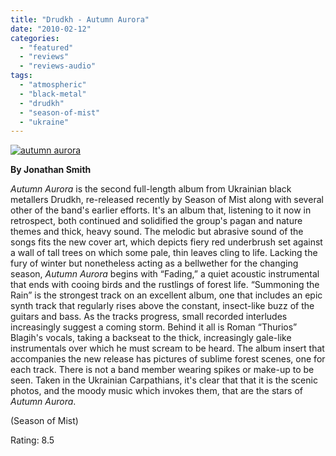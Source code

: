 ```yaml
---
title: "Drudkh - Autumn Aurora"
date: "2010-02-12"
categories: 
  - "featured"
  - "reviews"
  - "reviews-audio"
tags: 
  - "atmospheric"
  - "black-metal"
  - "drudkh"
  - "season-of-mist"
  - "ukraine"
---
```


[![autumn aurora](http://www.hellbound.ca/wp-content/uploads/2010/02/autumn-aurora-300x300.jpg "autumn aurora")](http://www.hellbound.ca/wp-content/uploads/2010/02/autumn-aurora.jpg)

**By Jonathan Smith**

_Autumn Aurora_ is the second full-length album from Ukrainian black metallers Drudkh, re-released recently by Season of Mist along with several other of the band's earlier efforts. It's an album that, listening to it now in retrospect, both continued and solidified the group's pagan and nature themes and thick, heavy sound. The melodic but abrasive sound of the songs fits the new cover art, which depicts fiery red underbrush set against a wall of tall trees on which some pale, thin leaves cling to life. Lacking the fury of winter but nonetheless acting as a bellwether for the changing season, _Autumn Aurora_ begins with “Fading,” a quiet acoustic instrumental that ends with cooing birds and the rustlings of forest life. “Summoning the Rain” is the strongest track on an excellent album, one that includes an epic synth track that regularly rises above the constant, insect-like buzz of the guitars and bass. As the tracks progress, small recorded interludes increasingly suggest a coming storm. Behind it all is Roman “Thurios” Blagih's vocals, taking a backseat to the thick, increasingly gale-like instrumentals over which he must scream to be heard. The album insert that accompanies the new release has pictures of sublime forest scenes, one for each track. There is not a band member wearing spikes or make-up to be seen. Taken in the Ukrainian Carpathians, it's clear that that it is the scenic photos, and the moody music which invokes them, that are the stars of _Autumn Aurora_.

(Season of Mist)

Rating: 8.5

